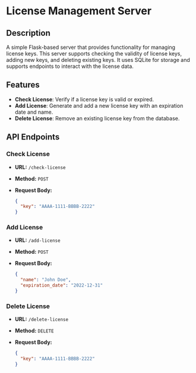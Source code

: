 # License Management Server

## Description

A simple Flask-based server that provides functionality for managing license keys. This server supports checking the validity of license keys, adding new keys, and deleting existing keys. It uses SQLite for storage and supports endpoints to interact with the license data.

## Features

- **Check License**: Verify if a license key is valid or expired.
- **Add License**: Generate and add a new license key with an expiration date and name.
- **Delete License**: Remove an existing license key from the database.

## API Endpoints

### Check License

- **URL:** `/check-license`
- **Method:** `POST`
- **Request Body:**

  ```json
  {
    "key": "AAAA-1111-BBBB-2222"
  }
  ```

### Add License

- **URL:** `/add-license`
- **Method:** `POST`
- **Request Body:**

  ```json
  {
    "name": "John Doe",
    "expiration_date": "2022-12-31"
  }
  ```

### Delete License

- **URL:** `/delete-license`
- **Method:** `DELETE`
- **Request Body:**

  ```json
  {
    "key": "AAAA-1111-BBBB-2222"
  }
  ```
